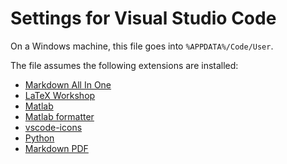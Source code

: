 # Settings for Visual Studio Code

On a Windows machine, this file goes into `%APPDATA%/Code/User`.

The file assumes the following extensions are installed:
- [Markdown All In One](https://marketplace.visualstudio.com/items?itemName=yzhang.markdown-all-in-one)
- [LaTeX Workshop](https://marketplace.visualstudio.com/items?itemName=James-Yu.latex-workshop)
- [Matlab](https://marketplace.visualstudio.com/items?itemName=Gimly81.matlab)
- [Matlab formatter](https://marketplace.visualstudio.com/items?itemName=AffenWiesel.matlab-formatter)
- [vscode-icons](https://marketplace.visualstudio.com/items?itemName=robertohuertasm.vscode-icons)
- [Python](https://marketplace.visualstudio.com/items?itemName=ms-python.python)
- [Markdown PDF](https://marketplace.visualstudio.com/items?itemName=yzane.markdown-pdf)
